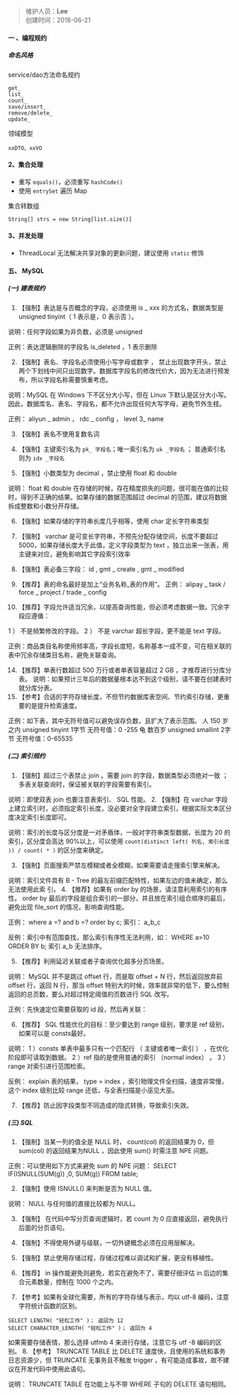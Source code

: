 > 维护人员：**Lee**  
> 创建时间：2018-06-21

#### 一 、编程规约
##### 命名风格
service/dao方法命名规约
```
get_
list_
count_
save/insert_
remove/delete_
update_
```
领域模型
```
xxDTO、xxVO
```

#### 2、集合处理
- 重写 `equals()`，必须重写 `hashCode()`
- 使用 `entrySet` 遍历 Map

集合转数组
```
String[] strs = new String[list.size()]
```

#### 3、并发处理
- ThreadLocal 无法解决共享对象的更新问题，建议使用 `static` 修饰

#### 五、 MySQL
##### (一) 建表规约
1. 【强制】表达是与否概念的字段，必须使用 is _ xxx 的方式名，数据类型是 unsigned tinyint（ 1 表示是，0 表示否 ）。

  说明：任何字段如果为非负数，必须是 unsigned

  正例：表达逻辑删除的字段名 is_deleted ，1 表示删除

2. 【强制】表名、字段名必须使用小写字母或数字 ， 禁止出现数字开头，禁止两个下划线中间只出现数字。数据库字段名的修改代价大，因为无法进行预发布，所以字段名称需要慎重考虑。

  说明：MySQL 在 Windows 下不区分大小写，但在 Linux 下默认是区分大小写。因此，数据库名、表名、字段名，都不允许出现任何大写字母，避免节外生枝。

  正例： aliyun _ admin ， rdc _ config ， level 3_ name

3. 【强制】表名不使用复数名词
4. 【强制】主键索引名为 `pk_ 字段名`；唯一索引名为 `uk _字段名` ； 普通索引名则为 `idx _字段名`

5. 【强制】小数类型为 decimal ，禁止使用 float 和 double

  说明： float 和 double 在存储的时候，存在精度损失的问题，很可能在值的比较时，得到不正确的结果。如果存储的数据范围超过 decimal 的范围，建议将数据拆成整数和小数分开存储。

6. 【强制】如果存储的字符串长度几乎相等，使用 char 定长字符串类型
7. 【强制】 varchar 是可变长字符串，不预先分配存储空间，长度不要超过 5000，如果存储长度大于此值，定义字段类型为 text ，独立出来一张表，用主键来对应，避免影响其它字段索引效率
8. 【强制】表必备三字段： id ,  gmt _ create ,  gmt _ modified

9. 【推荐】表的命名最好是加上“业务名称_表的作用”。
正例： alipay _ task /  force _ project /  trade _ config

13. 【推荐】字段允许适当冗余，以提高查询性能，但必须考虑数据一致。冗余字段应遵循：

  1 ） 不是频繁修改的字段。
  2 ） 不是 varchar 超长字段，更不能是 text 字段。

  正例：商品类目名称使用频率高，字段长度短，名称基本一成不变，可在相关联的表中冗余存储类目名称，避免关联查询。

14. 【推荐】单表行数超过 500 万行或者单表容量超过 2 GB ，才推荐进行分库分表。
说明：如果预计三年后的数据量根本达不到这个级别，请不要在创建表时就分库分表。
15.  【参考】合适的字符存储长度，不但节约数据库表空间、节约索引存储，更重要的是提升检索速度。

  正例：如下表，其中无符号值可以避免误存负数，且扩大了表示范围。
  人  150 岁之内  unsigned tinyint  1字节  无符号值：0 -255
  龟  数百岁  unsigned smallint  2字节  无符号值：0-65535

##### (二) 索引规约

1. 【强制】超过三个表禁止 join 。需要 join 的字段，数据类型必须绝对一致 ； 多表关联查询时，保证被关联的字段需要有索引。

  说明：即使双表 join 也要注意表索引、 SQL 性能。
2. 【强制】在 varchar 字段上建立索引时，必须指定索引长度，没必要对全字段建立索引，根据实际文本区分度决定索引长度即可。

  说明：索引的长度与区分度是一对矛盾体，一般对字符串类型数据，长度为 20 的索引，区分度会高达 90%以上，可以使用 `count(distinct left( 列名, 索引长度 )) / count( * )` 的区分度来确定。

3. 【强制】页面搜索严禁左模糊或者全模糊，如果需要请走搜索引擎来解决。

  说明：索引文件具有 B - Tree 的最左前缀匹配特性，如果左边的值未确定，那么无法使用此索
引。
4. 【推荐】如果有 order by 的场景，请注意利用索引的有序性。 order by 最后的字段是组合索引的一部分，并且放在索引组合顺序的最后，避免出现 file_sort 的情况，影响查询性能。

  正例： where a =?  and b =?  order by c; 索引： a_b_c

  反例：索引中有范围查找，那么索引有序性无法利用，如： WHERE a>10  ORDER BY b; 索引
a_b 无法排序。

5. 【推荐】利用延迟关联或者子查询优化超多分页场景。

  说明： MySQL 并不是跳过 offset 行，而是取 offset + N 行，然后返回放弃前 offset 行，返回 N 行，那当 offset 特别大的时候，效率就非常的低下，要么控制返回的总页数，要么对超过特定阈值的页数进行 SQL 改写。

  正例：先快速定位需要获取的 id 段，然后再关联：

6. 【推荐】  SQL 性能优化的目标：至少要达到  range 级别，要求是 ref 级别，如果可以是 consts最好。

  说明：
  1 ）consts 单表中最多只有一个匹配行 （ 主键或者唯一索引 ） ，在优化阶段即可读取到数据。
  2 ）ref 指的是使用普通的索引 （normal index） 。
  3 ）range 对索引进行范围检索。

  反例： explain 表的结果， type = index ，索引物理文件全扫描，速度非常慢，这个 index 级别比较 range 还低，与全表扫描是小巫见大巫。

7. 【推荐】防止因字段类型不同造成的隐式转换，导致索引失效。

##### (三) SQL
1. 【强制】当某一列的值全是 NULL 时， count(col) 的返回结果为 0，但 sum(col) 的返回结果为NULL ，因此使用 sum() 时需注意 NPE 问题。

  正例：可以使用如下方式来避免 sum 的 NPE 问题： SELECT IF(ISNULL(SUM(g)) ,0, SUM(g)) FROM table;

2. 【强制】使用 ISNULL() 来判断是否为 NULL 值。

  说明： NULL 与任何值的直接比较都为 NULL。

3. 【强制】 在代码中写分页查询逻辑时，若 count 为 0 应直接返回，避免执行后面的分页语句。

4. 【强制】不得使用外键与级联，一切外键概念必须在应用层解决。

5. 【强制】禁止使用存储过程，存储过程难以调试和扩展，更没有移植性。

6. 【推荐】 in 操作能避免则避免，若实在避免不了，需要仔细评估 in 后边的集合元素数量，控制在 1000 个之内。
7. 【参考】如果有全球化需要，所有的字符存储与表示，均以 utf-8 编码，注意字符统计函数的区别。

  ```
  SELECT LENGTH( "轻松工作" )； 返回为 12
  SELECT CHARACTER_LENGTH( "轻松工作" )； 返回为 4
  ```
  如果需要存储表情，那么选择 utfmb 4 来进行存储，注意它与 utf -8 编码的区别。
8. 【参考】  TRUNCATE TABLE 比  DELETE 速度快，且使用的系统和事务日志资源少，但 TRUNCATE
无事务且不触发 trigger ，有可能造成事故，故不建议在开发代码中使用此语句。

  说明： TRUNCATE TABLE 在功能上与不带  WHERE 子句的  DELETE 语句相同。
